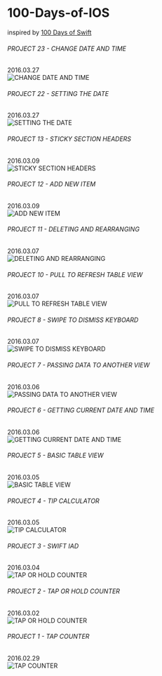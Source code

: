 # 100-Days-of-IOS

inspired by [100 Days of Swift](http://samvlu.com/)

###### PROJECT 23 - CHANGE DATE AND TIME   
2016.03.27  
![CHANGE DATE AND TIME](https://github.com/shaoyihe/100-Days-of-IOS/blob/master/13%20-%20STICKY%20SECTION%20HEADERS/STICKY%20SECTION%20HEADERS.gif?raw=true)

###### PROJECT 22 - SETTING THE DATE   
2016.03.27  
![SETTING THE DATE](https://github.com/shaoyihe/100-Days-of-IOS/blob/master/13%20-%20STICKY%20SECTION%20HEADERS/STICKY%20SECTION%20HEADERS.gif?raw=true)

###### PROJECT 13 - STICKY SECTION HEADERS   
2016.03.09  
![STICKY SECTION HEADERS](https://github.com/shaoyihe/100-Days-of-IOS/blob/master/13%20-%20STICKY%20SECTION%20HEADERS/STICKY%20SECTION%20HEADERS.gif?raw=true)

###### PROJECT 12 - ADD NEW ITEM   
2016.03.09   
![ADD NEW ITEM](https://github.com/shaoyihe/100-Days-of-IOS/blob/master/12%20-%20ADD%20NEW%20ITEM/ADD%20NEW%20ITEM.gif?raw=true)

###### PROJECT 11 - DELETING AND REARRANGING   
2016.03.07   
![DELETING AND REARRANGING](https://raw.githubusercontent.com/shaoyihe/100-Days-of-IOS/master/11%20-%20DELETING%20AND%20REARRANGING/DELETING%20AND%20REARRANGING.gif)

###### PROJECT 10 - PULL TO REFRESH TABLE VIEW   
2016.03.07   
![PULL TO REFRESH TABLE VIEW](https://raw.githubusercontent.com/shaoyihe/100-Days-of-IOS/master/10%20-%20PULL%20TO%20REFRESH%20TABLE%20VIEW/PULL%20TO%20REFRESH%20TABLE%20VIEW.gif)


###### PROJECT 8 - SWIPE TO DISMISS KEYBOARD   
2016.03.07   
![SWIPE TO DISMISS KEYBOARD](https://github.com/shaoyihe/100-Days-of-IOS/blob/master/08%20-%20SWIPE%20TO%20DISMISS%20KEYBOARD/SWIPE%20TO%20DISMISS%20KEYBOARD.gif?raw=true)


###### PROJECT 7 - PASSING DATA TO ANOTHER VIEW   
2016.03.06   
![PASSING DATA TO ANOTHER VIEW](https://raw.githubusercontent.com/shaoyihe/100-Days-of-IOS/master/07%20-%20PASSING%20DATA%20TO%20ANOTHER%20VIEW/PASSING%20DATA%20TO%20ANOTHER%20VIEW.gif)


###### PROJECT 6 - GETTING CURRENT DATE AND TIME   
2016.03.06   
![GETTING CURRENT DATE AND TIME](https://raw.githubusercontent.com/shaoyihe/100-Days-of-IOS/master/06%20-%20GETTING%20CURRENT%20DATE%20AND%20TIME/GETTING%20CURRENT%20DATE%20AND%20TIME.gif)


###### PROJECT 5 - BASIC TABLE VIEW   
2016.03.05   
![BASIC TABLE VIEW](https://github.com/shaoyihe/100-Days-of-IOS/blob/master/05%20-%20BASIC%20TABLE%20VIEW/BASIC%20TABLE%20VIEW.gif?raw=true)


###### PROJECT 4 - TIP CALCULATOR   
2016.03.05   
![TIP CALCULATOR](https://raw.githubusercontent.com/shaoyihe/100-Days-of-IOS/master/04%20-%20TIP%20CALCULATOR/TIP%20CALCULATOR.gif)


###### PROJECT 3 - SWIFT IAD   
2016.03.04   
![TAP OR HOLD COUNTER](https://github.com/shaoyihe/100-Days-of-IOS/blob/master/03%20-%20SWIFT%20IAD/SWIFT%20IAD.gif?raw=true)


###### PROJECT 2 - TAP OR HOLD COUNTER   
2016.03.02   
![TAP OR HOLD COUNTER](https://github.com/shaoyihe/100-Days-of-IOS/blob/master/02%20-%20TAP%20OR%20HOLD%20COUNTER/TAP%20OR%20HOLD%20COUNTER.gif?raw=true)


###### PROJECT 1 - TAP COUNTER   
2016.02.29  
![TAP COUNTER](https://raw.githubusercontent.com/shaoyihe/100-Days-of-IOS/master/01%20-%20TAP%20COUNTER/TAP%20COUNTER.gif)